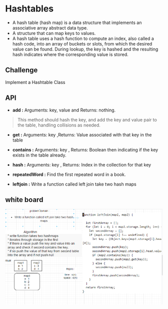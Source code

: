 # Hashtables

* A hash table (hash map) is a data structure that implements an associative array abstract data type.
* A structure that can map keys to values.
* A hash table uses a hash function to compute an index, also called a hash code, into an array of buckets or slots, from which the desired value can be found. During lookup, the key is hashed and the resulting hash indicates where the corresponding value is stored.

## Challenge

Implement a Hashtable Class

## API

- **add :** Arguments: key, value and Returns: nothing.

> This method should hash the key, and add the key and value pair to the table, handling collisions as needed.

- **get :** Arguments: key ,Returns: Value associated with that key in the table

- **contains :** Arguments: key , Returns: Boolean then indicating if the key exists in the table already.

- **hash :** Arguments: key , Returns: Index in the collection for that key

- **repeatedWord :** Find the first repeated word in a book.
- **leftjoin :** Write a function called left join take two hash maps
## white board

![white-board](./33.png)